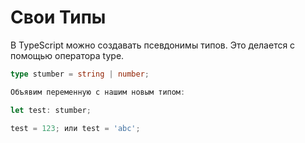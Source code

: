 # Свои Типы

В TypeScript можно создавать псевдонимы типов. Это делается с помощью оператора type.

```typescript
type stumber = string | number;

Объявим переменную с нашим новым типом:

let test: stumber;

test = 123; или test = 'abc';
```
